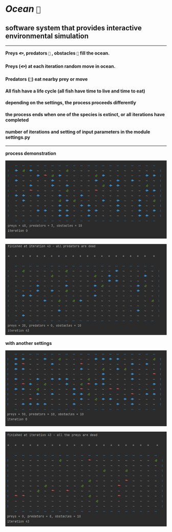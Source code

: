 # _Ocean_ `🌊`
## software system that provides interactive environmental simulation
***
__Preys `🐟`, predators `🦈` , obstacles `🌿` fill the ocean.__

#### Preys (`🐟`) at each iteration random move in ocean.

#### Predators (`🦈`) eat nearby prey or move

#### All fish have a life cycle (all fish have time to live and time to eat)
#### depending on the settings, the process proceeds differently
#### the process ends when one of the species is extinct, or all iterations have completed
#### number of iterations and setting of input parameters in the module settings.py
***

__process demonstration__ 

![image](screen/start_process.png)

![image](screen/finish.png)


__with another settings__

![image](screen/start_preys_50_prdator_10.png)

![image](screen/finish_all_prey_dead.png)


